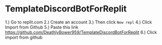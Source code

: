 # TemplateDiscordBotForReplit

1.) Go to replit.com
2.) Create an account
3.) Then click `New repl`
4.) Click Import from Github
5.) Paste this link <https://github.com/DeathlyBower959/TemplateDiscordBotForReplit>
6.) Click import from github
